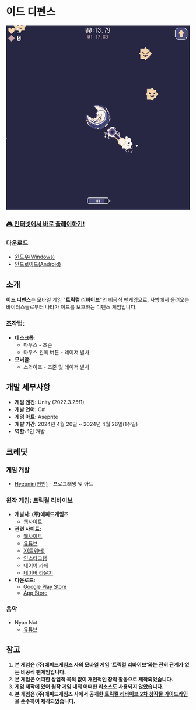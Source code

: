 # 이드 디펜스

<p align="center">
  <img src="./Img/Screenshot.png" alt="스크린샷" />
</p>


### [🎮 인터넷에서 바로 플레이하기!](https://hyeon-in.github.io/eddefense/)

### 다운로드
- [윈도우(Windows)](https://github.com/hyeon-in/Ed-Defense/releases/download/v1.0.0/EdDefense.zip)
- [안드로이드(Android)](https://github.com/hyeon-in/Ed-Defense/releases/download/v1.0.0/EdDefense.apk)

## 소개

**이드 디펜스**는 모바일 게임 "**트릭컬 리바이브**"의 비공식 팬게임으로, 사방에서 몰려오는 바이러스들로부터 나타가 이드를 보호하는 디펜스 게임입니다.

### 조작법:

- **데스크톱**:
  - 마우스 - 조준
  - 마우스 왼쪽 버튼 - 레이저 발사
- **모버알**:
  - 스와이프 - 조준 및 레이저 발사

## 개발 세부사항
- **게임 엔진:** Unity (2022.3.25f1)
- **개발 언어:** C#
- **게임 아트:** Aseprite
- **개발 기간:** 2024년 4월 20일 ~ 2024년 4월 26일(1주일)
- **역할:** 1인 개발

## 크레딧

### 게임 개발
- [Hyeonin(현인)](https://linktr.ee/hyeonin) - 프로그래밍 및 아트

### 원작 게임: 트릭컬 리바이브
- **개발사: (주)에피드게임즈**
  - [웹사이트](https://epidgames.com/)
- **관련 사이트:**
  - [웹사이트](https://trickcal.com/)
  - [유튜브](https://www.youtube.com/@epidgames6350)
  - [X(트위터)](https://twitter.com/Trickcal_Re)
  - [인스타그램]( https://www.instagram.com/trickcal.revive?igshid=YzAwZjE1ZTI0Zg%3D%3D)
  - [네이버 카페](https://cafe.naver.com/trickcal)
  - [네이버 라운지](https://game.naver.com/lounge/Trickcal/home)
- **다운로드:**
  - [Google Play Store](https://play.google.com/store/apps/details?id=com.epidgames.trickcalrevive)
  - [App Store]( https://apps.apple.com/kr/app/%ED%8A%B8%EB%A6%AD%EC%BB%AC-revive/id6443824730)

### 음악
- Nyan Nut
  - [유튜브](https://www.youtube.com/@NutNyan/)

## 참고
1. **본 게임은 (주)에피드게임즈 사의 모바일 게임 '트릭컬 리바이브'와는 전혀 관계가 없는 비공식 팬게임입니다.**
2. **본 게임은 어떠한 상업적 목적 없이 개인적인 창작 활동으로 제작되었습니다.**
3. **게임 제작에 있어 원작 게임 내의 어떠한 리소스도 사용되지 않았습니다.**
4. **본 게임은 (주)에피드게임즈 사에서 공개한 [트릭컬 리바이브 2차 창작물 가이드라인](https://epidgames.oqupie.com/portal/2399/article/50943)을 준수하여 제작되었습니다.**
